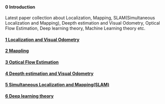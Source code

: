 #### 0 Introduction
Latest paper collection about Localization, Mapping, SLAM(Simultaneous Localization and Mapping), Deepth estimation and Visual Odometry, Optical Flow Estimation, Deep learning theory, Machine Learning theory etc.

#### [1 Localization and Visual Odometry](localization-and-visual-odometry.md)

#### [2 Mappling](mappling.md)

#### [3 Optical Flow Estimation](optical-flow-estimation.md)

#### [4 Deepth estimation and Visual Odometry](deepth-estimation-and-visual-odometry.md)

#### [5 Simultaneous Localization and Mapping(SLAM)](slam.md)

#### [6 Deep learning theory](deep-learning-theory.md)